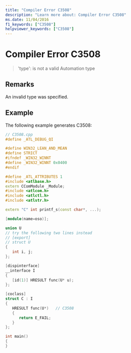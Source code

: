 ```yaml
---
title: "Compiler Error C3508"
description: "Learn more about: Compiler Error C3508"
ms.date: 11/04/2016
f1_keywords: ["C3508"]
helpviewer_keywords: ["C3508"]
---
```

# Compiler Error C3508

> 'type': is not a valid Automation type

## Remarks

An invalid type was specified.

## Example

The following example generates C3508:

```cpp
// C3508.cpp
#define _ATL_DEBUG_QI

#define WIN32_LEAN_AND_MEAN
#define STRICT
#ifndef _WIN32_WINNT
#define _WIN32_WINNT 0x0400
#endif

#define _ATL_ATTRIBUTES 1
#include <atlbase.h>
extern CComModule _Module;
#include <atlcom.h>
#include <atlctl.h>
#include <atlstr.h>

extern "C" int printf_s(const char*, ...);

[module(name=oso)];

union U
// try the following two lines instead
// [export]
// struct U
{
   int i, j;
};

[dispinterface]
__interface I
{
   [id(1)] HRESULT func(U* u);
};

[coclass]
struct C : I
{
   HRESULT func(U*)   // C3508
   {
      return E_FAIL;
   }
};

int main()
{
}
```
